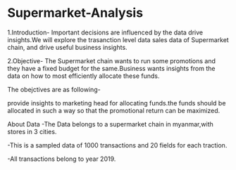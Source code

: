 # Supermarket-Analysis

1.Introduction-
Important decisions are influenced by the data drive insights.We will explore the trasanction level data sales data of Supermarket chain, and drive useful business insights.

2.Objective-
The Supermarket chain wants to run some promotions and they have a fixed budget for the same.Business wants insights from the data on how to most efficiently allocate these funds.

The obejctives are as following-

provide insights to marketing head for allocating funds.the funds should be allocated in such a way so that the promotional return can be maximized.

About Data
-The Data belongs to a supermarket chain in myanmar,with stores in 3 cities.

-This is a sampled data of 1000 transactions and 20 fields for each traction.

-All transactions belong to year 2019.
